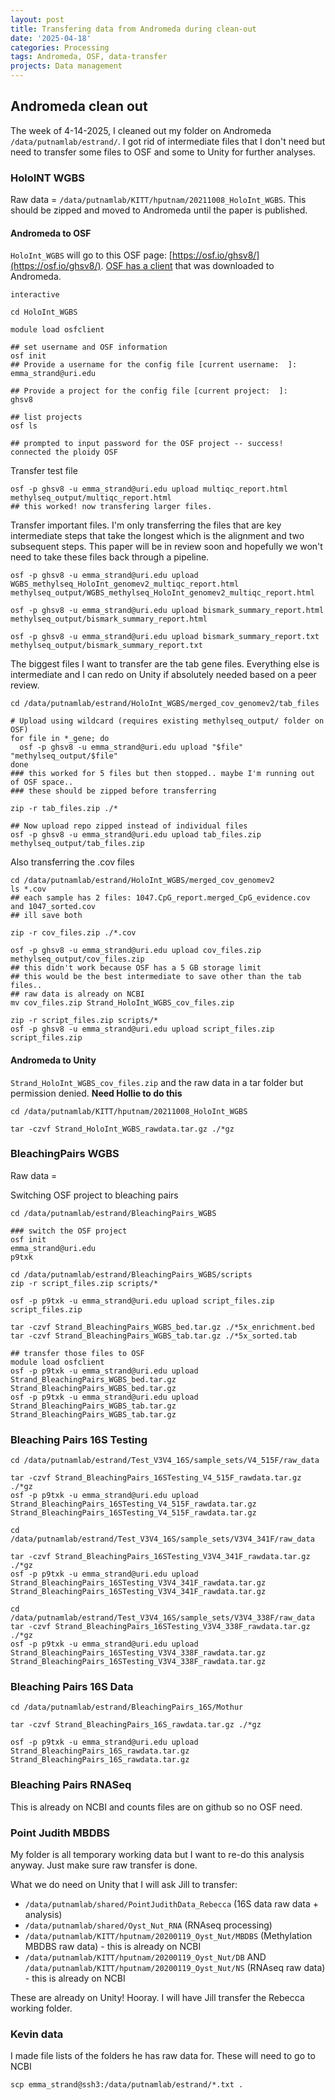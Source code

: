 ```yaml
---
layout: post
title: Transfering data from Andromeda during clean-out
date: '2025-04-18'
categories: Processing
tags: Andromeda, OSF, data-transfer
projects: Data management
---
```


## Andromeda clean out 

The week of 4-14-2025, I cleaned out my folder on Andromeda `/data/putnamlab/estrand/`. I got rid of intermediate files that I don't need but need to transfer some files to OSF and some to Unity for further analyses. 

### HoloINT WGBS

Raw data = `/data/putnamlab/KITT/hputnam/20211008_HoloInt_WGBS`. This should be zipped and moved to Andromeda until the paper is published. 

#### Andromeda to OSF

`HoloInt_WGBS` will go to this OSF page: [https://osf.io/ghsv8/](https://osf.io/ghsv8/). [OSF has a client](https://github.com/osfclient/osfclient) that was downloaded to Andromeda. 

```
interactive

cd HoloInt_WGBS 

module load osfclient

## set username and OSF information
osf init
## Provide a username for the config file [current username:  ]:
emma_strand@uri.edu

## Provide a project for the config file [current project:  ]:
ghsv8

## list projects
osf ls 

## prompted to input password for the OSF project -- success! connected the ploidy OSF 
```

Transfer test file

```
osf -p ghsv8 -u emma_strand@uri.edu upload multiqc_report.html methylseq_output/multiqc_report.html
## this worked! now transfering larger files.

```

Transfer important files. I'm only transferring the files that are key intermediate steps that take the longest which is the alignment and two subsequent steps. This paper will be in review soon and hopefully we won't need to take these files back through a pipeline. 

```
osf -p ghsv8 -u emma_strand@uri.edu upload WGBS_methylseq_HoloInt_genomev2_multiqc_report.html methylseq_output/WGBS_methylseq_HoloInt_genomev2_multiqc_report.html

osf -p ghsv8 -u emma_strand@uri.edu upload bismark_summary_report.html methylseq_output/bismark_summary_report.html

osf -p ghsv8 -u emma_strand@uri.edu upload bismark_summary_report.txt methylseq_output/bismark_summary_report.txt
```

The biggest files I want to transfer are the tab gene files. Everything else is intermediate and I can redo on Unity if absolutely needed based on a peer review.

```
cd /data/putnamlab/estrand/HoloInt_WGBS/merged_cov_genomev2/tab_files

# Upload using wildcard (requires existing methylseq_output/ folder on OSF)
for file in *_gene; do
  osf -p ghsv8 -u emma_strand@uri.edu upload "$file" "methylseq_output/$file"
done
### this worked for 5 files but then stopped.. maybe I'm running out of OSF space..
### these should be zipped before transferring

zip -r tab_files.zip ./*

## Now upload repo zipped instead of individual files
osf -p ghsv8 -u emma_strand@uri.edu upload tab_files.zip methylseq_output/tab_files.zip
```

Also transferring the .cov files 

```
cd /data/putnamlab/estrand/HoloInt_WGBS/merged_cov_genomev2
ls *.cov
## each sample has 2 files: 1047.CpG_report.merged_CpG_evidence.cov and 1047_sorted.cov 
## ill save both 

zip -r cov_files.zip ./*.cov

osf -p ghsv8 -u emma_strand@uri.edu upload cov_files.zip methylseq_output/cov_files.zip
## this didn't work because OSF has a 5 GB storage limit
## this would be the best intermediate to save other than the tab files..
## raw data is already on NCBI 
mv cov_files.zip Strand_HoloInt_WGBS_cov_files.zip

zip -r script_files.zip scripts/*
osf -p ghsv8 -u emma_strand@uri.edu upload script_files.zip script_files.zip
```

#### Andromeda to Unity 

`Strand_HoloInt_WGBS_cov_files.zip` and the raw data in a tar folder but permission denied. **Need Hollie to do this**

```
cd /data/putnamlab/KITT/hputnam/20211008_HoloInt_WGBS

tar -czvf Strand_HoloInt_WGBS_rawdata.tar.gz ./*gz 
```

### BleachingPairs WGBS 

Raw data = 

Switching OSF project to bleaching pairs 

```
cd /data/putnamlab/estrand/BleachingPairs_WGBS

### switch the OSF project
osf init
emma_strand@uri.edu
p9txk

cd /data/putnamlab/estrand/BleachingPairs_WGBS/scripts
zip -r script_files.zip scripts/*

osf -p p9txk -u emma_strand@uri.edu upload script_files.zip script_files.zip

tar -czvf Strand_BleachingPairs_WGBS_bed.tar.gz ./*5x_enrichment.bed
tar -czvf Strand_BleachingPairs_WGBS_tab.tar.gz ./*5x_sorted.tab

## transfer those files to OSF 
module load osfclient
osf -p p9txk -u emma_strand@uri.edu upload Strand_BleachingPairs_WGBS_bed.tar.gz Strand_BleachingPairs_WGBS_bed.tar.gz
osf -p p9txk -u emma_strand@uri.edu upload Strand_BleachingPairs_WGBS_tab.tar.gz Strand_BleachingPairs_WGBS_tab.tar.gz
```

### Bleaching Pairs 16S Testing 

```
cd /data/putnamlab/estrand/Test_V3V4_16S/sample_sets/V4_515F/raw_data

tar -czvf Strand_BleachingPairs_16STesting_V4_515F_rawdata.tar.gz ./*gz
osf -p p9txk -u emma_strand@uri.edu upload Strand_BleachingPairs_16STesting_V4_515F_rawdata.tar.gz Strand_BleachingPairs_16STesting_V4_515F_rawdata.tar.gz

cd /data/putnamlab/estrand/Test_V3V4_16S/sample_sets/V3V4_341F/raw_data

tar -czvf Strand_BleachingPairs_16STesting_V3V4_341F_rawdata.tar.gz ./*gz
osf -p p9txk -u emma_strand@uri.edu upload Strand_BleachingPairs_16STesting_V3V4_341F_rawdata.tar.gz Strand_BleachingPairs_16STesting_V3V4_341F_rawdata.tar.gz

cd /data/putnamlab/estrand/Test_V3V4_16S/sample_sets/V3V4_338F/raw_data
tar -czvf Strand_BleachingPairs_16STesting_V3V4_338F_rawdata.tar.gz ./*gz
osf -p p9txk -u emma_strand@uri.edu upload Strand_BleachingPairs_16STesting_V3V4_338F_rawdata.tar.gz Strand_BleachingPairs_16STesting_V3V4_338F_rawdata.tar.gz
```

### Bleaching Pairs 16S Data 

```
cd /data/putnamlab/estrand/BleachingPairs_16S/Mothur

tar -czvf Strand_BleachingPairs_16S_rawdata.tar.gz ./*gz

osf -p p9txk -u emma_strand@uri.edu upload Strand_BleachingPairs_16S_rawdata.tar.gz Strand_BleachingPairs_16S_rawdata.tar.gz

```

### Bleaching Pairs RNASeq 

This is already on NCBI and counts files are on github so no OSF need. 

### Point Judith MBDBS 

My folder is all temporary working data but I want to re-do this analysis anyway. Just make sure raw transfer is done. 

What we do need on Unity that I will ask Jill to transfer:  
- `/data/putnamlab/shared/PointJudithData_Rebecca`  (16S data raw data + analysis)  
- `/data/putnamlab/shared/Oyst_Nut_RNA` (RNAseq processing)    
- `/data/putnamlab/KITT/hputnam/20200119_Oyst_Nut/MBDBS` (Methylation MBDBS raw data) - this is already on NCBI   
- `/data/putnamlab/KITT/hputnam/20200119_Oyst_Nut/DB` AND `/data/putnamlab/KITT/hputnam/20200119_Oyst_Nut/NS` (RNAseq raw data) - this is already on NCBI    

These are already on Unity! Hooray. I will have Jill transfer the Rebecca working folder. 

### Kevin data 

I made file lists of the folders he has raw data for. These will need to go to NCBI 

```
scp emma_strand@ssh3:/data/putnamlab/estrand/*.txt .

```